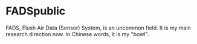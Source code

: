 # FADSpublic
FADS, Flush Air Data (Sensor) System, is an uncommon field. It is my main research direction now. In Chinese words, it is my "bowl".
